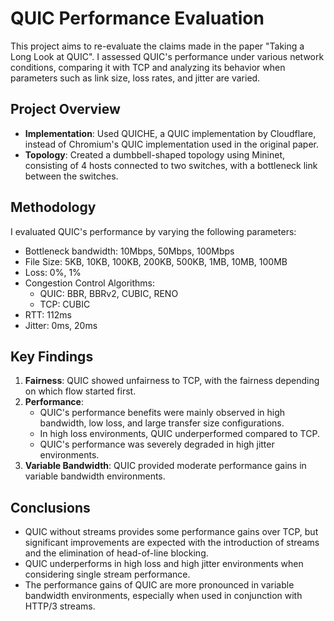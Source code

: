 # QUIC Performance Evaluation

This project aims to re-evaluate the claims made in the paper "Taking a Long Look at QUIC". I assessed QUIC's performance under various network conditions, comparing it with TCP and analyzing its behavior when parameters such as link size, loss rates, and jitter are varied.

## Project Overview

- **Implementation**: Used QUICHE, a QUIC implementation by Cloudflare, instead of Chromium's QUIC implementation used in the original paper.
- **Topology**: Created a dumbbell-shaped topology using Mininet, consisting of 4 hosts connected to two switches, with a bottleneck link between the switches.

## Methodology

I evaluated QUIC's performance by varying the following parameters:

- Bottleneck bandwidth: 10Mbps, 50Mbps, 100Mbps
- File Size: 5KB, 10KB, 100KB, 200KB, 500KB, 1MB, 10MB, 100MB
- Loss: 0%, 1%
- Congestion Control Algorithms:
  - QUIC: BBR, BBRv2, CUBIC, RENO
  - TCP: CUBIC
- RTT: 112ms
- Jitter: 0ms, 20ms

## Key Findings

1. **Fairness**: QUIC showed unfairness to TCP, with the fairness depending on which flow started first.
2. **Performance**: 
   - QUIC's performance benefits were mainly observed in high bandwidth, low loss, and large transfer size configurations.
   - In high loss environments, QUIC underperformed compared to TCP.
   - QUIC's performance was severely degraded in high jitter environments.
3. **Variable Bandwidth**: QUIC provided moderate performance gains in variable bandwidth environments.

## Conclusions

- QUIC without streams provides some performance gains over TCP, but significant improvements are expected with the introduction of streams and the elimination of head-of-line blocking.
- QUIC underperforms in high loss and high jitter environments when considering single stream performance.
- The performance gains of QUIC are more pronounced in variable bandwidth environments, especially when used in conjunction with HTTP/3 streams.

